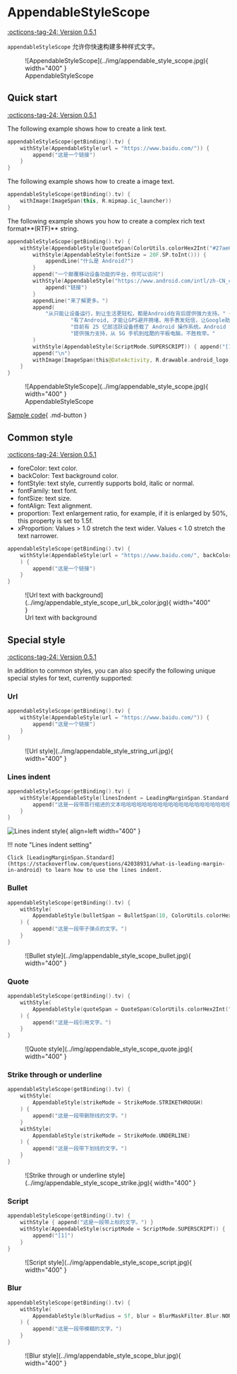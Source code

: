# AppendableStyleScope

[:octicons-tag-24: Version 0.5.1](https://ave.entropy2020.cn/version/VastTools/#051)

`appendableStyleScope` 允许你快速构建多种样式文字。

<figure markdown>
  ![AppendableStyleScope](../img/appendable_style_scope.jpg){ width="400" }
  <figcaption>AppendableStyleScope</figcaption>
</figure>

## Quick start

[:octicons-tag-24: Version 0.5.1](https://ave.entropy2020.cn/version/VastTools/#051)

The following example shows how to create a link text.

```kotlin
appendableStyleScope(getBinding().tv) {
    withStyle(AppendableStyle(url = "https://www.baidu.com/")) {
        append("这是一个链接")
    }
}
```
The following example shows how to create a image text.

```kotlin
appendableStyleScope(getBinding().tv) {
    withImage(ImageSpan(this, R.mipmap.ic_launcher))
}
```

The following example shows you how to create a complex rich text format**(RTF)** string.

```kotlin
appendableStyleScope(getBinding().tv) {
    withStyle(AppendableStyle(QuoteSpan(ColorUtils.colorHex2Int("#27ae60"), 10, 30))) {
        withStyle(AppendableStyle(fontSize = 20F.SP.toInt())) {
            appendLine("什么是 Android?")
        }
        append("一个颠覆移动设备功能的平台，你可以访问")
        withStyle(AppendableStyle("https://www.android.com/intl/zh-CN_cn/what-is-android/")) {
            append("链接")
        }
        appendLine("来了解更多。")
        append(
            "从只能让设备运行，到让生活更轻松，都是Android在背后提供强力支持。" +
                    "有了Android, 才能让GPS避开拥堵，用手表发短信，让Google助理回答问题。" +
                    "目前有 25 亿部活跃设备搭载了 Android 操作系统。Android 能够为各种设备" +
                    "提供强力支持，从 5G 手机到炫酷的平板电脑，不胜枚举。"
        )
        withStyle(AppendableStyle(ScriptMode.SUPERSCRIPT)) { append("[1]") }
        append("\n")
        withImage(ImageSpan(this@DateActivity, R.drawable.android_logo))
    }
}
```

<figure markdown>
  ![AppendableStyleScope](../img/appendable_style_scope.jpg){ width="400" }
  <figcaption>AppendableStyleScope</figcaption>
</figure>

[Sample code](https://github.com/SakurajimaMaii/Android-Vast-Extension/blob/develop/app/src/main/java/com/ave/vastgui/app/activity/text/AppendableStyleActivity.kt){ .md-button }

## Common style

[:octicons-tag-24: Version 0.5.1](https://ave.entropy2020.cn/version/VastTools/#051)

- foreColor: text color.
- backColor: Text background color.
- fontStyle: text style, currently supports bold, italic or normal.
- fontFamily: text font.
- fontSize: text size.
- fontAlign: Text alignment.
- proportion: Text enlargement ratio, for example, if it is enlarged by 50%, this property is set to 1.5f.
- xProportion: Values > 1.0 stretch the text wider. Values < 1.0 stretch the text narrower.

```kotlin
appendableStyleScope(getBinding().tv) {
    withStyle(AppendableStyle(url = "https://www.baidu.com/", backColor = R.color.lightslategray)
    ) {
        append("这是一个链接")
    }
}
```

<figure markdown>
  ![Url text with background](../img/appendable_style_scope_url_bk_color.jpg){ width="400" }
  <figcaption>Url text with background</figcaption>
</figure>

## Special style

[:octicons-tag-24: Version 0.5.1](https://ave.entropy2020.cn/version/VastTools/#051)

In addition to common styles, you can also specify the following unique special styles for text, currently supported:

### Url

```kotlin
appendableStyleScope(getBinding().tv) {
    withStyle(AppendableStyle(url = "https://www.baidu.com/")) {
        append("这是一个链接")
    }
}
```

<figure markdown>
  ![Url style](../img/appendable_style_string_url.jpg){ width="400" }
</figure>

### Lines indent

```kotlin
appendableStyleScope(getBinding().tv) {
    withStyle(AppendableStyle(linesIndent = LeadingMarginSpan.Standard(100, 0))) {
        append("这是一段带首行缩进的文本哈哈哈哈哈哈哈哈哈哈哈哈哈哈哈哈哈哈哈哈哈哈哈哈哈哈哈哈。")
    }
}
```

![Lines indent style](../img/appendable_style_scope_lines_indent.jpg){ align=left width="400" } 

!!! note "Lines indent setting"

    Click [LeadingMarginSpan.Standard](https://stackoverflow.com/questions/42038931/what-is-leading-margin-in-android) to learn how to use the lines indent.

### Bullet

```kotlin
appendableStyleScope(getBinding().tv) {
    withStyle(
        AppendableStyle(bulletSpan = BulletSpan(10, ColorUtils.colorHex2Int("#d63031"), 10))
    ) {
        append("这是一段带子弹点的文字。")
    }
}
```

<figure markdown>
  ![Bullet style](../img/appendable_style_scope_bullet.jpg){ width="400" }
</figure>

### Quote

```kotlin
appendableStyleScope(getBinding().tv) {
    withStyle(
        AppendableStyle(quoteSpan = QuoteSpan(ColorUtils.colorHex2Int("#f0932b"), 10, 10))
    ) {
        append("这是一段引用文字。")
    }
}
```

<figure markdown>
  ![Quote style](../img/appendable_style_scope_quote.jpg){ width="400" }
</figure>

### Strike through or underline

```kotlin
appendableStyleScope(getBinding().tv) {
    withStyle(
        AppendableStyle(strikeMode = StrikeMode.STRIKETHROUGH)
    ) {
        append("这是一段带删除线的文字。")
    }
    withStyle(
        AppendableStyle(strikeMode = StrikeMode.UNDERLINE)
    ) {
        append("这是一段带下划线的文字。")
    }
}
```

<figure markdown>
  ![Strike through or underline style](../img/appendable_style_scope_strike.jpg){ width="400" }
</figure>

### Script

```kotlin
appendableStyleScope(getBinding().tv) {
    withStyle { append("这是一段带上标的文字。") }
    withStyle(AppendableStyle(scriptMode = ScriptMode.SUPERSCRIPT)) {
        append("[1]")
    }
}
```

<figure markdown>
  ![Script style](../img/appendable_style_scope_script.jpg){ width="400" }
</figure>

### Blur

```kotlin
appendableStyleScope(getBinding().tv) {
    withStyle(
        AppendableStyle(blurRadius = 5f, blur = BlurMaskFilter.Blur.NORMAL)
    ) {
        append("这是一段带模糊的文字。")
    }
}
```

<figure markdown>
  ![Blur style](../img/appendable_style_scope_blur.jpg){ width="400" }
</figure>
